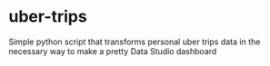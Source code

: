# uber-trips
Simple python script that transforms personal uber trips data in the necessary way to make a pretty Data Studio dashboard
